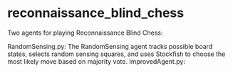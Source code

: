 # reconnaissance_blind_chess
Two agents for playing Reconnaissance Blind Chess:

RandomSensing.py: The RandomSensing agent tracks possible board states, selects random sensing squares, and uses Stockfish to choose the most likely move based on majority vote.
ImprovedAgent.py: 

